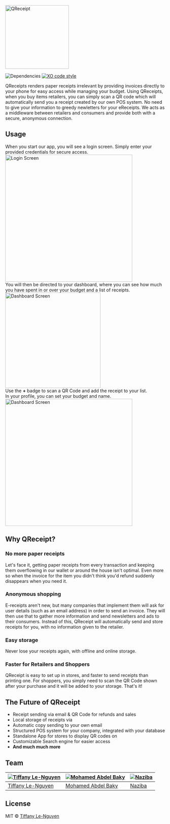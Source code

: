 <img alt="QReceipt" src="http://i.imgur.com/RgRG6i9.png" width="200">

![Dependencies](https://david-dm.org/sirmerr/qreceipts.svg) [![XO code style](https://img.shields.io/badge/code_style-XO-5ed9c7.svg)](https://github.com/sindresorhus/xo)

QReceipts renders paper receipts irrelevant by providing invoices directly to your phone for easy access while managing your budget. Using QReceipts, when you buy items retailers, you can simply scan a QR code which will automatically send you a receipt created by our own POS system. No need to give your information to greedy newletters for your eReceipts. We acts as a middleware between retailers and consumers and provide both with a secure, anonymous connection.
## Usage

When you start our app, you will see a login screen. Simply enter your provided credentials for secure access.
<img alt="Login Screen" src="http://i.imgur.com/soCJ2Uv.png" width="400">    
You will then be directed to your dashboard, where you can see how much you have spent in or over your budget and a list of receipts.    
<img alt="Dashboard Screen" src="http://i.imgur.com/hZL8KwG.png" width="300">    
Use the <b>+</b> badge to scan a QR Code and add the receipt to your list.    
In your profile, you can set your budget and name.    
<img alt="Dashboard Screen" src="http://i.imgur.com/p4047R5.png" width="400">   

## Why QReceipt?

### No more paper receipts
Let's face it, getting paper receipts from every transaction and keeping them overflowing in our wallet or around the house isn't optimal. Even more so when the invoice for the item you didn't think you'd refund suddenly disappears when you need it. 
### Anonymous shopping
E-receipts aren't new, but many companies that implement them will ask for user details (such as an email address) in order to send an invoice. They will then use that to gather more information and send newsletters and ads to their consumers. Instead of this, QReceipt will automatically send and store receipts for you, with no information given to the retailer.

### Easy storage
Never lose your receipts again, with offline and online storage.

### Faster for Retailers and Shoppers
QReceipt is easy to set up in stores, and faster to send receipts than printing one. For shoppers, you simply need to scan the QR Code shown after your purchase and it will be added to your storage. That's it!
## The Future of QReceipt
* Receipt sending via email & QR Code for refunds and sales
* Local storage of receipts via
* Automatic copy sending to your own email
* Structured POS system for your company, integrated with your database
* Standalone App for stores to display QR codes on
* Customizable Search engine for easier access
* <b>And much much more</b>

## Team

[![Tiffany Le-Nguyen](https://s.gravatar.com/avatar/5ff6912552de8e7e2770b7c7005e62f2?s=140)](https://github.com/sirMerr) | [![Mohamed Abdel Baky](https://challengepost-s3-challengepost.netdna-ssl.com/photos/production/user_photos/000/213/773/datas/profile.jpg)](https://github.com/imbaky) | [![Naziba](https://robohash.org/naziba)](https://github.com/naz321)
---|---|---
[Tiffany Le-Nguyen](https://github.com/sirMerr) | [Mohamed Abdel Baky](https://github.com/imbaky) | [Naziba](https://github.com/naz321)


## License

MIT © [Tiffany Le-Nguyen](https://github.com/sirMerr)
